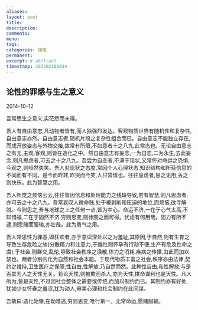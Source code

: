 ```yaml
---
aliases:
layout: post
title:
description:
comments:
menu:
tags: 
categories: 随笔
permanent: 
excerpt: # abstract
timestamp: 202202180834
---
```

## 论性的罪感与生之意义

2014-10-12  

吾常思生之意义,实茫然而未得。  
   
 吾人有自由意志,凡动物者皆有,而人独强烈发达。客观物质世界有随机性和复杂性,自由意志亦然。自由意志者,随机片段之复杂性组合而已。自由意志不能独立存在,而成开放姿态与外物交接,故常有所限,不如意者十之八九,此常态也。无论自由意志之有无,主观,客观,则皆在造化之中。然自由意志有妄念,一为自恋,二为永生,去此妄念,则凡思虑者,可去之十之八九。吾尝为自恋者,不满于现状,又常怀对命运之恐惧,今观之,则哑然失笑。吾人对现状之态度,常因个人心理状态,知识结构和所获信息的不同而有不同。是今而昨非,昨哭而今笑,人只常情也。往往思虑者,思之无用,丢之则快乐。此为智慧之用。  
   
 吾人所觉之烦恼云云,往往皆因信息和处理能力之残缺导致,若有智慧,则凡思虑者,亦可去之十之八九。吾常哀叹人微命贱,处于被剥削和压迫的地位,而烦恼,欲寻解脱。今则思之,吾与地球之上之任何一点,皆为中心。命运不济,一在于心气太高,不知惜福,二在于固然不济,穷则思变,则徐图之而可得。忧虑有何用哉。固力有所不逮,则愿赌而服输,亦壮哉。此为勇气之用。  
   
 吾人常思性为罪恶,即狂欢者,亦于意识深处以之为羞耻,其原因,于自然,则有生育之导致生存危险之故(分散精力和注意力,于雌性则怀孕有行动不便,生产有危及性命之虞),于社会,则群交,乱伦,导致社会秩序之涣散,体力之消耗,疾病之传播,由此而加以禁也。两者分别内化为自然和社会本能。于现代物质丰富之社会,秩序亦由法律,契约之维持,卫生医疗之保障,性自由,性解放,乃自然而然。此种性自由,和性解放,与是否其为人之天性无关。若论天性,则被欺而杀人,亦为天性,拼命谋利也是天性。凡人所为,皆是天性,不过因社会整体之需要或传统,而加以制约而已。其制约亦有好处,犹如少女怀春之羞涩,犹为动人,审美心理和社会制约在此同谋。  
   
 吾故曰:造化始肇,在劫难逃,穷则思变,唯行第一。无常命运,愿赌服输。
